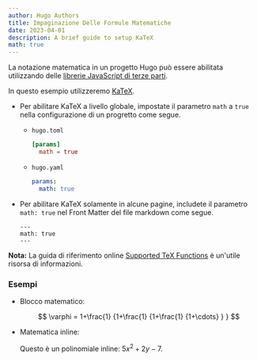 ```yaml
---
author: Hugo Authors
title: Impaginazione Delle Formule Matematiche
date: 2023-04-01
description: A brief guide to setup KaTeX
math: true
---
```


La notazione matematica in un progetto Hugo può essere abilitata utilizzando delle
[librerie JavaScript di terze parti](https://github.com/BiosPlus/hugo-blog-extended/blob/main/layouts/partials/helpers/katex.html).

<!--more-->

In questo esempio utilizzeremo [KaTeX](https://katex.org/).

- Per abilitare KaTeX a livello globale, impostate il parametro `math` a `true` nella configurazione di un progretto come segue.

  - `hugo.toml`
    ```toml
    [params]
      math = true
    ```
  - `hugo.yaml`
    ```yaml
    params:
      math: true
    ```
- Per abilitare KaTeX solamente in alcune pagine, includete il parametro `math: true` nel
  Front Matter del file markdown come segue.

  ```
  ---
  math: true
  ---
  ```

**Nota:** La guida di riferimento online
[Supported TeX Functions](https://katex.org/docs/supported.html) è un'utile risorsa di informazioni.

### Esempi

- Blocco matematico:

  $$
  \varphi = 1+\frac{1} {1+\frac{1} {1+\frac{1} {1+\cdots} } }
  $$

- Matematica inline:

  Questo è un polinomiale inline: $5x^2 + 2y -7$.

